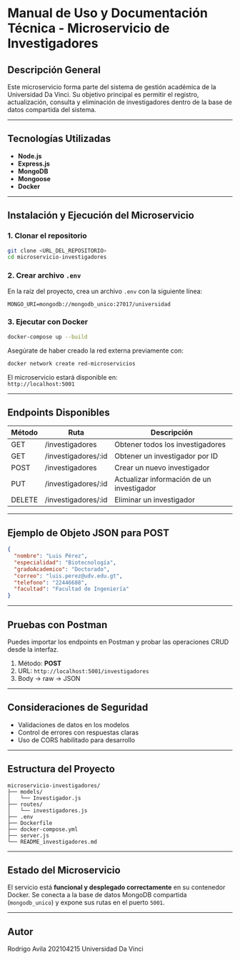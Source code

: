 # Manual de Uso y Documentación Técnica - Microservicio de Investigadores

## Descripción General
Este microservicio forma parte del sistema de gestión académica de la Universidad Da Vinci. Su objetivo principal es permitir el registro, actualización, consulta y eliminación de investigadores dentro de la base de datos compartida del sistema.

---

## Tecnologías Utilizadas
- **Node.js**
- **Express.js**
- **MongoDB**
- **Mongoose**
- **Docker**

---

## Instalación y Ejecución del Microservicio

### 1. Clonar el repositorio
```bash
git clone <URL_DEL_REPOSITORIO>
cd microservicio-investigadores
```

### 2. Crear archivo `.env`
En la raíz del proyecto, crea un archivo `.env` con la siguiente línea:
```env
MONGO_URI=mongodb://mongodb_unico:27017/universidad
```

### 3. Ejecutar con Docker
```bash
docker-compose up --build
```

Asegúrate de haber creado la red externa previamente con:
```bash
docker network create red-microservicios
```

El microservicio estará disponible en:  
`http://localhost:5001`

---

## Endpoints Disponibles

| Método | Ruta                    | Descripción                             |
|--------|-------------------------|-----------------------------------------|
| GET    | /investigadores         | Obtener todos los investigadores        |
| GET    | /investigadores/:id     | Obtener un investigador por ID          |
| POST   | /investigadores         | Crear un nuevo investigador             |
| PUT    | /investigadores/:id     | Actualizar información de un investigador |
| DELETE | /investigadores/:id     | Eliminar un investigador                |

---

## Ejemplo de Objeto JSON para POST
```json
{
  "nombre": "Luis Pérez",
  "especialidad": "Biotecnología",
  "gradoAcademico": "Doctorado",
  "correo": "luis.perez@udv.edu.gt",
  "telefono": "22446688",
  "facultad": "Facultad de Ingeniería"
}
```

---

## Pruebas con Postman
Puedes importar los endpoints en Postman y probar las operaciones CRUD desde la interfaz.

1. Método: **POST**
2. URL: `http://localhost:5001/investigadores`
3. Body → raw → JSON

---

## Consideraciones de Seguridad
- Validaciones de datos en los modelos
- Control de errores con respuestas claras
- Uso de CORS habilitado para desarrollo

---

## Estructura del Proyecto
```
microservicio-investigadores/
├── models/
│   └── Investigador.js
├── routes/
│   └── investigadores.js
├── .env
├── Dockerfile
├── docker-compose.yml
├── server.js
└── README_investigadores.md
```

---

## Estado del Microservicio
El servicio está **funcional y desplegado correctamente** en su contenedor Docker. Se conecta a la base de datos MongoDB compartida (`mongodb_unico`) y expone sus rutas en el puerto `5001`.

---

## Autor
Rodrigo Avila 
202104215
Universidad Da Vinci


